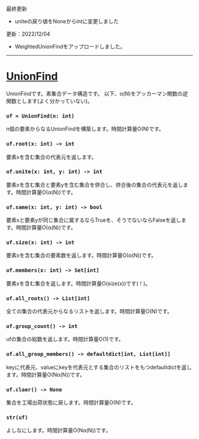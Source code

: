 最終更新
- uniteの戻り値をNoneからintに変更しました

更新：2022/12/04  
- WeightedUnionFindをアップロードしました。

_____
# [UnionFind](https://github.com/titanium-22/Library/blob/main/UnionFind/UnionFind.py)
UnionFindです。素集合データ構造です。 
以下、α(N)をアッカーマン関数の逆関数とします(よく分かっていない)。  


### ```uf = UnionFind(n: int)```
n個の要素からなるUnionFindを構築します。時間計算量O(N)です。

### ```uf.root(x: int) -> int```
要素xを含む集合の代表元を返します。

### ```uf.unite(x: int, y: int) -> int```
要素xを含む集合と要素yを含む集合を併合し、併合後の集合の代表元を返します。時間計算量O(α(N))です。

### ```uf.same(x: int, y: int) -> bool```
要素xと要素yが同じ集合に属するならTrueを、そうでないならFalseを返します。時間計算量O(α(N))です。

### ```uf.size(x: int) -> int```
要素xを含む集合の要素数を返します。時間計算量O(α(N))です。

### ```uf.members(x: int) -> Set[int]```
要素xを含む集合を返します。時間計算量O(size(x))です(！)。

### ```uf.all_roots() -> List[int]```
全ての集合の代表元からなるリストを返します。時間計算量O(N)です。

### ```uf.group_count() -> int```
ufの集合の総数を返します。時間計算量O(1)です。

### ```uf.all_group_members() -> defaultdict[int, List[int]]```
keyに代表元、valueにkeyを代表元とする集合のリストをもつdefaultdictを返します。時間計算量O(Nα(N))です。

### ```uf.claer() -> None```
集合を工場出荷状態に戻します。時間計算量O(N)です。

### ```str(uf)```
よしなにします。時間計算量O(Nα(N))です。
